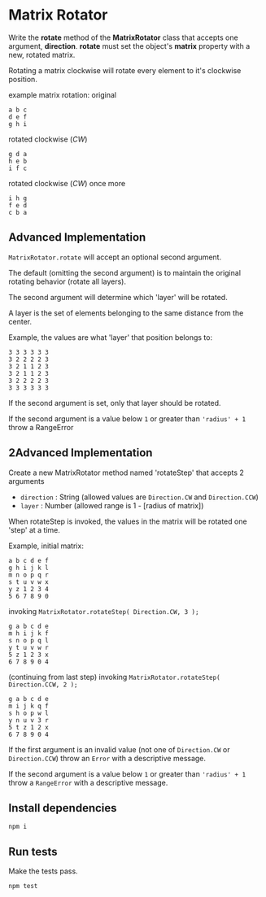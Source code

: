 Matrix Rotator
===========

Write the **rotate** method of the **MatrixRotator** class that accepts one argument, **direction**.
**rotate** must set the object's **matrix** property with a new, rotated matrix.

Rotating a matrix clockwise will rotate every element to it's clockwise position.

example matrix rotation:
original
```
a b c
d e f
g h i
```

rotated clockwise (_CW_)
```
g d a
h e b
i f c
```

rotated clockwise (_CW_) once more
```
i h g
f e d
c b a
```


## Advanced Implementation

`MatrixRotator.rotate` will accept an optional second argument.

The default (omitting the second argument) is to maintain the original rotating behavior (rotate all layers).

The second argument will determine which 'layer' will be rotated.

A layer is the set of elements belonging to the same distance from the center.

Example, the values are what 'layer' that position belongs to:

```
3 3 3 3 3 3
3 2 2 2 2 3
3 2 1 1 2 3
3 2 1 1 2 3
3 2 2 2 2 3
3 3 3 3 3 3
```

If the second argument is set, only that layer should be rotated.

If the second argument is a value below `1` or greater than `'radius' + 1` throw a RangeError

## 2Advanced Implementation

Create a new MatrixRotator method named 'rotateStep' that accepts 2 arguments

- `direction` : String (allowed values are `Direction.CW` and `Direction.CCW`)
- `layer` : Number (allowed range is 1 - [radius of matrix])

When rotateStep is invoked, the values in the matrix will be rotated one 'step' at a time.

Example, initial matrix:

```
a b c d e f
g h i j k l
m n o p q r
s t u v w x
y z 1 2 3 4
5 6 7 8 9 0
```

invoking `MatrixRotator.rotateStep( Direction.CW, 3 );`

```
g a b c d e
m h i j k f
s n o p q l
y t u v w r
5 z 1 2 3 x
6 7 8 9 0 4
```

(continuing from last step) invoking `MatrixRotator.rotateStep( Direction.CCW, 2 );`

```
g a b c d e
m i j k q f
s h o p w l
y n u v 3 r
5 t z 1 2 x
6 7 8 9 0 4
```

If the first argument is an invalid value (not one of `Direction.CW` or `Direction.CCW`) throw an `Error` with a descriptive message.

If the second argument is a value below `1` or greater than `'radius' + 1` throw a `RangeError` with a descriptive message.


## Install dependencies

```
npm i
```

## Run tests


Make the tests pass.
```
npm test
```
